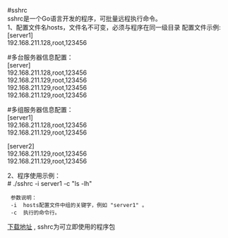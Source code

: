 #sshrc\
sshrc是一个Go语言开发的程序，可批量远程执行命令。\
1、配置文件名hosts，文件名不可变，必须与程序在同一级目录 配置文件示例:\
   [server1] \
   192.168.211.128,root,123456

   #多台服务器信息配置： \
    [server] \
    192.168.211.128,root,123456 \
    192.168.211.129,root,123456 \
    192.168.211.129,root,123456 \
    192.168.211.129,root,123456 
    
   #多组服务器信息配置： \
    [server1] \
    192.168.211.128,root,123456 \
    192.168.211.129,root,123456 
    
   [server2] \
    192.168.211.129,root,123456 \
    192.168.211.129,root,123456 

2、程序使用示例：\
     # ./sshrc -i server1 -c "ls -lh" 
    
     参数说明： 
     -i  hosts配置文件中组的关键字，例如 "server1" 。
     -c  执行的命令行。
[下载地址](https://github.com/laoshangcai/sshrc/releases/tag/v1.0.0/sshrc) , sshrc为可立即使用的程序包
